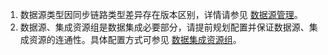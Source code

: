 1. 数据源类型因同步链路类型差异存在版本区别，详情请参见 [数据源管理](https://cloud.tencent.com/document/product/1580/77341)。
2. 数据源、集成资源组是数据集成必要部分，请提前规划配置并保证数据源、集成资源的连通性。具体配置方式可参见 [数据集成资源组](https://cloud.tencent.com/document/product/1580/77345)。
